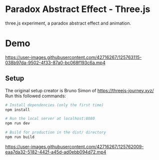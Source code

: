 # Paradox Abstract Effect - Three.js
three.js experiment, a paradox abstract effect and animation.

# Demo
https://user-images.githubusercontent.com/42716267/125763115-038b97da-9502-4f33-87a0-bc068f193c6a.mp4

## Setup
The original setup creator is Bruno Simon of https://threejs-journey.xyz/
Run this followed commands:

``` bash
# Install dependencies (only the first time)
npm install

# Run the local server at localhost:8080
npm run dev

# Build for production in the dist/ directory
npm run build
```

https://user-images.githubusercontent.com/42716267/125762009-eaa7da32-5182-442f-a45d-ad0ebb094d72.mp4
